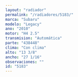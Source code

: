 ```yaml
---
layout: "radiador"
permalink: "/radiadores/5183/"
marca: "Subaru"
modelo: "Legacy"
ano: "2010"
motor: "H4 2.5"
transmision: "Automática"
parte: "438448"
clima: "Con clima"
alto: "13 3/8"
ancho: "27 1/16"
observaciones: ""
id: "5183"
---
```



